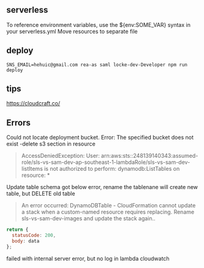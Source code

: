 ## serverless

To reference environment variables, use the ${env:SOME_VAR} syntax in your serverless.yml
Move resources to separate file

## deploy

```
SNS_EMAIL=hehuic@gmail.com rea-as saml locke-dev-Developer npm run deploy
```

## tips

https://cloudcraft.co/

## Errors

Could not locate deployment bucket. Error: The specified bucket does not exist
-delete s3 section in resource

> AccessDeniedException: User: arn:aws:sts::248139140343:assumed-role/sls-vs-sam-dev-ap-southeast-1-lambdaRole/sls-vs-sam-dev-listItems is not authorized to perform: dynamodb:ListTables on resource: \*

Update table schema got below error, rename the tablenane will create new table, but DELETE old table

> An error occurred: DynamoDBTable - CloudFormation cannot update a stack when a custom-named resource requires replacing. Rename sls-vs-sam-dev-images and update the stack again..

```js
return {
  statusCode: 200,
  body: data
};
```

failed with internal server error, but no log in lambda cloudwatch
